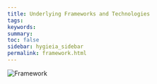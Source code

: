 ```yaml
---
title: Underlying Frameworks and Technologies
tags:
keywords:
summary:
toc: false
sidebar: hygieia_sidebar
permalink: framework.html
---
```


![Framework](http://capitalone.github.io/Hygieia/media/images/overview/4.png)